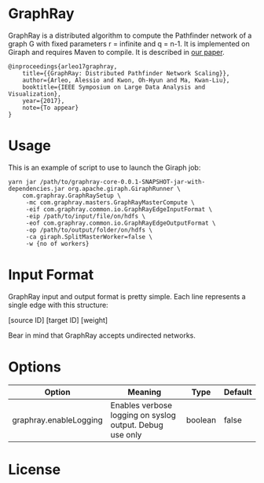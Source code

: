 # GraphRay

GraphRay is a distributed algorithm to compute the Pathfinder network of a graph G with fixed parameters r = infinite and q = n-1. It is implemented on Giraph and requires Maven to compile. It is described in [our paper](https://goo.gl/HG3DHf).

```
@inproceedings{arleo17graphray,
    title={{GraphRay: Distributed Pathfinder Network Scaling}},
    author={Arleo, Alessio and Kwon, Oh-Hyun and Ma, Kwan-Liu},
    booktitle={IEEE Symposium on Large Data Analysis and Visualization},
    year={2017},  
    note={To appear}
}
```

# Usage

This is an example of script to use to launch the Giraph job:

```
yarn jar /path/to/graphray-core-0.0.1-SNAPSHOT-jar-with-dependencies.jar org.apache.giraph.GiraphRunner \
	com.graphray.GraphRaySetup \
	 -mc com.graphray.masters.GraphRayMasterCompute \
	 -eif com.graphray.common.io.GraphRayEdgeInputFormat \
	 -eip /path/to/input/file/on/hdfs \
	 -eof com.graphray.common.io.GraphRayEdgeOutputFormat \
	 -op /path/to/output/folder/on/hdfs \
	 -ca giraph.SplitMasterWorker=false \
     -w {no of workers}
```

# Input Format

GraphRay input and output format is pretty simple. Each line represents a single edge with this structure:

\[source ID] \[target ID] [weight]

Bear in mind that GraphRay accepts undirected networks. 

# Options

| Option | Meaning | Type | Default |
| ------ | ------ | ------ | ------ |
| graphray.enableLogging | Enables verbose logging on syslog output. Debug use only | boolean | false |

# License

